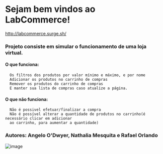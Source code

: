 # Sejam bem vindos ao LabCommerce!

http://labcommerce.surge.sh/

### Projeto consiste em simular o funcionamento de uma loja virtual.

#### O que funciona:

      Os filtros dos produtos por valor mínimo e máximo, e por nome
      Adicionar os produtos no carrinho de compras
      Remover os produtos do carrinho de compras
      E manter sua lista de compras caso atualize a página.

#### O que não funciona:

      Não é possivel efetuar/finalizar a compra
      Não é possível alterar a quantidade de produtos no carrinho(é necessário clicar em adicionar 
      ao carrinho, para aumentar a quantidade)
  
### Autores: Angelo O'Dwyer, Nathalia Mesquita e Rafael Orlando

![image](https://user-images.githubusercontent.com/70985334/111922875-35040b00-8a7b-11eb-849e-69071aab8bc9.png)

